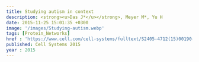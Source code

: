 ```yaml
---
title: Studying autism in context
description: <strong><u>Das J*</u></strong>, Meyer M*, Yu H
date: 2015-11-25 15:01:35 +0300
image: '/images/Studying-autism.webp'
tags: [Protein_Networks]
href : 'https://www.cell.com/cell-systems/fulltext/S2405-4712(15)00190-8?_returnURL=https%3A%2F%2Flinkinghub.elsevier.com%2Fretrieve%2Fpii%2FS2405471215001908%3Fshowall%3Dtrue'
published: Cell Systems 2015
year : 2015
---
```

